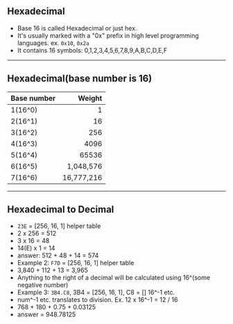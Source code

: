 ## Hexadecimal 
- Base 16 is called Hexadecimal or just hex.
- It's usually marked with a "0x" prefix in high level programming languages. ex. `0x10`, `0x2a`
- It contains 16 symbols: 0,1,2,3,4,5,6,7,8,9,A,B,C,D,E,F
---
## Hexadecimal(base number is 16)
| Base number | Weight            |
| ------------|------------------:|
| 1(16^0)     | 1                 |
| 2(16^1)     | 16                |
| 3(16^2)     | 256               |
| 4(16^3)     | 4096              |
| 5(16^4)     | 65536             |
| 6(16^5)     | 1,048,576         |
| 7(16^6)     | 16,777,216        |
---

## Hexadecimal to Decimal
- `23E` = [256, 16, 1] helper table
- 2 x 256 = 512
- 3 x 16 = 48
- 14(E) x 1 = 14
- answer: 512 + 48 + 14 = 574
- Example 2: `F7D` = [256, 16, 1] helper table
- 3,840 + 112 + 13 = 3,965
- Anything to the right of a decimal will be calculated using 16^(some negative number)
- Example 3: `3B4.C8`, 3B4 = [256, 16, 1], C8 = [] 16^-1 etc.
- num^-1 etc. translates to division. Ex. 12 x 16^-1 = 12 / 16
- 768 + 180 + 0.75 + 0.03125
- answer = 948.78125
